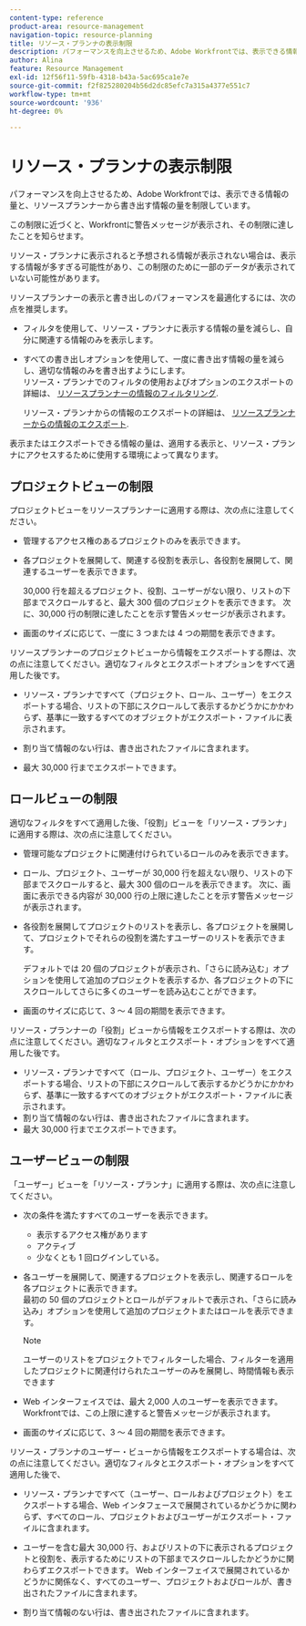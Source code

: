 ```yaml
---
content-type: reference
product-area: resource-management
navigation-topic: resource-planning
title: リソース・プランナの表示制限
description: パフォーマンスを向上させるため、Adobe Workfrontでは、表示できる情報の量と、リソースプランナーから書き出す情報の量を制限しています。
author: Alina
feature: Resource Management
exl-id: 12f56f11-59fb-4318-b43a-5ac695ca1e7e
source-git-commit: f2f825280204b56d2dc85efc7a315a4377e551c7
workflow-type: tm+mt
source-wordcount: '936'
ht-degree: 0%

---
```


# リソース・プランナの表示制限

パフォーマンスを向上させるため、Adobe Workfrontでは、表示できる情報の量と、リソースプランナーから書き出す情報の量を制限しています。

この制限に近づくと、Workfrontに警告メッセージが表示され、その制限に達したことを知らせます。

リソース・プランナに表示されると予想される情報が表示されない場合は、表示する情報が多すぎる可能性があり、この制限のために一部のデータが表示されていない可能性があります。

リソースプランナーの表示と書き出しのパフォーマンスを最適化するには、次の点を推奨します。

* フィルタを使用して、リソース・プランナに表示する情報の量を減らし、自分に関連する情報のみを表示します。
* すべての書き出しオプションを使用して、一度に書き出す情報の量を減らし、適切な情報のみを書き出すようにします。\
   リソース・プランナでのフィルタの使用およびオプションのエクスポートの詳細は、 [リソースプランナーの情報のフィルタリング](../../resource-mgmt/resource-planning/filter-resource-planner.md).

   リソース・プランナからの情報のエクスポートの詳細は、 [リソースプランナーからの情報のエクスポート](../../resource-mgmt/resource-planning/export-resource-planner.md).

表示またはエクスポートできる情報の量は、適用する表示と、リソース・プランナにアクセスするために使用する環境によって異なります。

## プロジェクトビューの制限

プロジェクトビューをリソースプランナーに適用する際は、次の点に注意してください。

* 管理するアクセス権のあるプロジェクトのみを表示できます。
* 各プロジェクトを展開して、関連する役割を表示し、各役割を展開して、関連するユーザーを表示できます。

   30,000 行を超えるプロジェクト、役割、ユーザーがない限り、リストの下部までスクロールすると、最大 300 個のプロジェクトを表示できます。 次に、30,000 行の制限に達したことを示す警告メッセージが表示されます。

* 画面のサイズに応じて、一度に 3 つまたは 4 つの期間を表示できます。

リソースプランナーのプロジェクトビューから情報をエクスポートする際は、次の点に注意してください。適切なフィルタとエクスポートオプションをすべて適用した後です。

* リソース・プランナですべて（プロジェクト、ロール、ユーザー）をエクスポートする場合、リストの下部にスクロールして表示するかどうかにかかわらず、基準に一致するすべてのオブジェクトがエクスポート・ファイルに表示されます。
* 割り当て情報のない行は、書き出されたファイルに含まれます。

* 最大 30,000 行までエクスポートできます。

## ロールビューの制限

適切なフィルタをすべて適用した後、「役割」ビューを「リソース・プランナ」に適用する際は、次の点に注意してください。

* 管理可能なプロジェクトに関連付けられているロールのみを表示できます。

* ロール、プロジェクト、ユーザーが 30,000 行を超えない限り、リストの下部までスクロールすると、最大 300 個のロールを表示できます。 次に、画面に表示できる内容が 30,000 行の上限に達したことを示す警告メッセージが表示されます。
* 各役割を展開してプロジェクトのリストを表示し、各プロジェクトを展開して、プロジェクトでそれらの役割を満たすユーザーのリストを表示できます。

   デフォルトでは 20 個のプロジェクトが表示され、「さらに読み込む」オプションを使用して追加のプロジェクトを表示するか、各プロジェクトの下にスクロールしてさらに多くのユーザーを読み込むことができます。

* 画面のサイズに応じて、3 ～ 4 回の期間を表示できます。

リソース・プランナーの「役割」ビューから情報をエクスポートする際は、次の点に注意してください。適切なフィルタとエクスポート・オプションをすべて適用した後です。

* リソース・プランナですべて（ロール、プロジェクト、ユーザー）をエクスポートする場合、リストの下部にスクロールして表示するかどうかにかかわらず、基準に一致するすべてのオブジェクトがエクスポート・ファイルに表示されます。
* 割り当て情報のない行は、書き出されたファイルに含まれます。
* 最大 30,000 行までエクスポートできます。

## ユーザービューの制限

「ユーザー」ビューを「リソース・プランナ」に適用する際は、次の点に注意してください。

* 次の条件を満たすすべてのユーザーを表示できます。

   * 表示するアクセス権があります
   * アクティブ
   * 少なくとも 1 回ログインしている。

* 各ユーザーを展開して、関連するプロジェクトを表示し、関連するロールを各プロジェクトに表示できます。\
   最初の 50 個のプロジェクトとロールがデフォルトで表示され、「さらに読み込み」オプションを使用して追加のプロジェクトまたはロールを表示できます。

   >[!NOTE]
   >
   >ユーザーのリストをプロジェクトでフィルターした場合、フィルターを適用したプロジェクトに関連付けられたユーザーのみを展開し、時間情報も表示できます

* Web インターフェイスでは、最大 2,000 人のユーザーを表示できます。 Workfrontでは、この上限に達すると警告メッセージが表示されます。
* 画面のサイズに応じて、3 ～ 4 回の期間を表示できます。

リソース・プランナのユーザー・ビューから情報をエクスポートする場合は、次の点に注意してください。適切なフィルタとエクスポート・オプションをすべて適用した後で、

* リソース・プランナですべて（ユーザー、ロールおよびプロジェクト）をエクスポートする場合、Web インタフェースで展開されているかどうかに関わらず、すべてのロール、プロジェクトおよびユーザーがエクスポート・ファイルに含まれます。

* ユーザーを含む最大 30,000 行、およびリストの下に表示されるプロジェクトと役割を、表示するためにリストの下部までスクロールしたかどうかに関わらずエクスポートできます。 Web インターフェイスで展開されているかどうかに関係なく、すべてのユーザー、プロジェクトおよびロールが、書き出されたファイルに含まれます。
* 割り当て情報のない行は、書き出されたファイルに含まれます。
